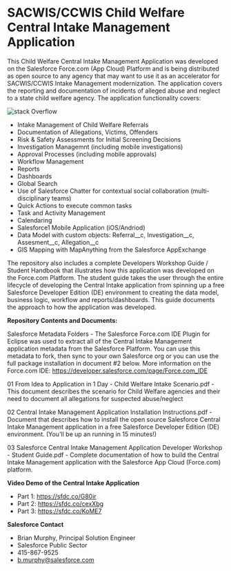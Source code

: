 # SACWIS/CCWIS Child Welfare Central Intake Management Application
This Child Welfare Central Intake Management Application was developed on the Salesforce Force.com (App Cloud) Platform and is being distributed as open source to any agency that may want to use it as an accelerator for SACWIS/CCWIS Intake Management modernization.  The application covers the reporting and documentation of incidents of alleged abuse and neglect to a state child welfare agency.  The application functionality covers:

![stack Overflow](http://lmsotfy.com/so.png)

- Intake Management of Child Welfare Referrals
- Documentation of Allegations, Victims, Offenders
- Risk & Safety Assessments for Initial Screening Decisions
- Investigation Managemnt (including mobile investigations)
- Approval Processes (including mobile approvals)
- Workflow Management
- Reports
- Dashboards
- Global Search
- Use of Salesforce Chatter for contextual social collaboration (multi-disciplinary teams)
- Quick Actions to execute common tasks
- Task and Activity Management
- Calendaring
- Salesforce1 Mobile Application (iOS/Andriod)
- Data Model with custom objects:  Referral__c, Investigation__c, Assesment__c, Allegation__c
- GIS Mapping with MapAnything from the Salesforce AppExchange

The repository also includes a complete Developers Workshop Guide / Student Handbook that illustrates how this application was developed on the Force.com Platform.  The student guide takes the user through the entire lifecycle of developing the Central Intake application from spinning up a free Salesforce Developer Edition (DE) environment to creating the data model, business logic, workflow and reports/dashboards.  This guide documents the approach to how the application was developed.

**Repository Contents and Documents:**

Salesforce Metadata Folders - The Salesforce Force.com IDE Plugin for Eclipse was used to extract all of the Central Intake Management application metadata from the Salesforce Platform. You can use this metadata to fork, then sync to your own Salesforce org or you can use the full package installation in document #2 below.  More information on the Force.com IDE: https://developer.salesforce.com/page/Force.com_IDE

01 From Idea to Application in 1 Day - Child Welfare Intake Scenario.pdf - This document describes the scenario for Child Welfare agencies and their need to document all allegations for suspected abuse/neglect

02 Central Intake Management Application Installation Instructions.pdf - Document that describes how to install the open source Salesforce Central Intake Management application in a free Salesforce Developer Edition (DE) environment.  (You'll be up an running in 15 minutes!)

03 Salesforce Central Intake Management Application Developer Workshop - Student Guide.pdf - Complete documentation of how to build the Central Intake Management application with the Salesforce App Cloud (Force.com) platform.

**Video Demo of the Central Intake Application**
- Part 1:  https://sfdc.co/G80ir
- Part 2:  https://sfdc.co/cexXbg
- Part 3:  https://sfdc.co/KoME7

**Salesforce Contact**
- Brian Murphy, Principal Solution Engineer
- Salesforce Public Sector
- 415-867-9525
- b.murphy@salesforce.com
